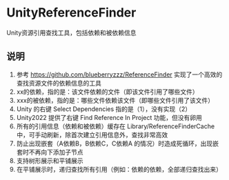 # UnityReferenceFinder
Unity资源引用查找工具，包括依赖和被依赖信息
## 说明
1. 参考 https://github.com/blueberryzzz/ReferenceFinder 实现了一个高效的查找资源文件的依赖信息的工具
2. xx的依赖，指的是：该文件依赖的文件（即该文件引用了哪些文件）
3. xxx的被依赖，指的是：哪些文件依赖该文件（即哪些文件引用了该文件）
4. Unity 的右键 Select Dependencies 指的是（1），没有实现（2）
5. Unity2022 提供了右键 Find Reference In Project 功能，但没有卵用
6. 所有的引用信息（依赖和被依赖）缓存在 Library/ReferenceFinderCache 中，可手动刷新，除首次建立引用信息外，查找非常高效
7. 防止出现嵌套（A依赖B，B依赖C，C依赖A 的情况）时造成死循环，出现嵌套时不再向下添加子节点
8. 支持树形展示和平铺展示
9. 在平铺展示时，递归查找所有引用（例如：依赖的依赖，全部递归查找出来）

